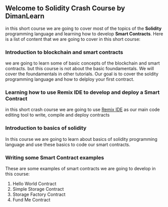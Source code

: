 ## Welcome to Solidity Crash Course by DimanLearn
in this short course we are going to cover most of the topics of the **Solidity** programming language and learning how to develop **Smart Contracts**. Here is a list of content that we are going to cover in this short course:

### Introduction to blockchain and smart contracts
we are going to learn some of basic concepts of the blockchain and smart contracts. but this course is not about the basic foundamentals. We will cover the foundamentals in other tutorials. Our goal is to cover the soldity programming language and how to delploy your first contract.

### Learning how to use Remix IDE to develop and deploy a Smart Contract
in this short crash course we are going to use [Remix IDE](https://remix.ethereum.org/) as our main code editing tool to write, compile and deploy contracts


### Introduction to basics of solidity
In this course we are going to learn about basics of solidity programming language and use these basics to code our smart contracts.

### Writing some Smart Contract examples
These are some examples of smart contracts we are going to develop in this course:
1. Hello World Contract
2. Simple Storage Contract
3. Storage Factory Contract
4. Fund Me Contract 
